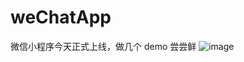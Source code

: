 # weChatApp
微信小程序今天正式上线，做几个 demo 尝尝鲜
![image](https://github.com/elegantspirit/weChatApp/blob/master/assets/wechatpic.jpg)
